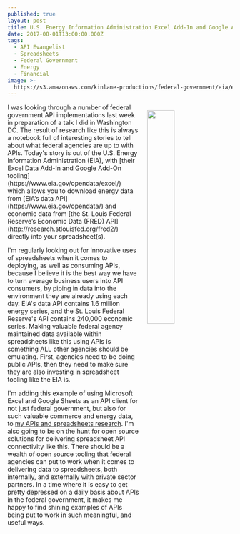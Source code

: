```yaml
---
published: true
layout: post
title: U.S. Energy Information Administration Excel Add-In and Google Add-On
date: 2017-08-01T13:00:00.000Z
tags:
  - API Evangelist
  - Spreadsheets
  - Federal Government
  - Energy
  - Financial
image: >-
  https://s3.amazonaws.com/kinlane-productions/federal-government/eia/eia-spreadsheet-add-ons.png
---
```

<p><a href="https://www.eia.gov/opendata/excel/"><img src="https://s3.amazonaws.com/kinlane-productions/federal-government/eia/eia-spreadsheet-add-ons.png" align="right" width="35%" style="padding: 15px;" /></a></p>I was looking through a number of federal government API implementations last week in preparation of a talk I did in Washington DC. The result of research like this is always a notebook full of interesting stories to tell about what federal agencies are up to with APIs. Today's story is out of the U.S. Energy Information Administration (EIA), with [their Excel Data Add-In and Google Add-On tooling](https://www.eia.gov/opendata/excel/) which allows you to download energy data from [EIA’s data API](https://www.eia.gov/opendata/) and economic data from [the St. Louis Federal Reserve’s Economic Data (FRED) API](http://research.stlouisfed.org/fred2/) directly into your spreadsheet(s).

I'm regularly looking out for innovative uses of spreadsheets when it comes to deploying, as well as consuming APIs, because I believe it is the best way we have to turn average business users into API consumers, by piping in data into the environment they are already using each day. EIA's data API contains 1.6 million energy series, and the St. Louis Federal Reserve's API contains 240,000 economic series. Making valuable federal agency maintained data available within spreadsheets like this using APIs is something ALL other agencies should be emulating. First, agencies need to be doing public APIs, then they need to make sure they are also investing in spreadsheet tooling like the EIA is.

I'm adding this example of using Microsoft Excel and Google Sheets as an API client for not just federal government, but also for such valuable commerce and energy data, to [my APIs and spreadsheets research](http://spreadsheets.apievangelist.com/). I'm also going to be on the hunt for open source solutions for delivering spreadsheet API connectivity like this. There should be a wealth of open source tooling that federal agencies can put to work when it comes to delivering data to spreadsheets, both internally, and externally with private sector partners. In a time where it is easy to get pretty depressed on a daily basis about APIs in the federal government, it makes me happy to find shining examples of APIs being put to work in such meaningful, and useful ways.
